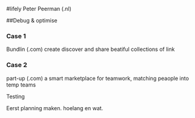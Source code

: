 #lifely
Peter Peerman (.nl)

##Debug & optimise

### Case 1
Bundlin (.com)
create discover and share beatiful collections of link



### Case 2
part-up (.com)
a smart marketplace for teamwork, matching peaople into temp teams

Testing








Eerst planning maken.
hoelang en wat.